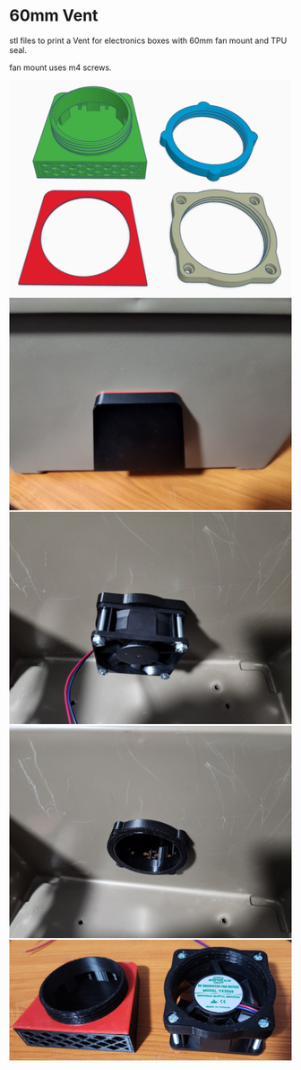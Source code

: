 # 60mm Vent

stl files to print a Vent for electronics boxes with 60mm fan mount and TPU seal.

fan mount uses m4 screws.




<img src=https://github.com/DnG-Crafts/3D_Printables/blob/main/60mm%20Vent/image.jpg><br>
<img src=https://github.com/DnG-Crafts/3D_Printables/blob/main/60mm%20Vent/image1.jpg><br>
<img src=https://github.com/DnG-Crafts/3D_Printables/blob/main/60mm%20Vent/image2.jpg><br>
<img src=https://github.com/DnG-Crafts/3D_Printables/blob/main/60mm%20Vent/image3.jpg><br>
<img src=https://github.com/DnG-Crafts/3D_Printables/blob/main/60mm%20Vent/image4.jpg><br>


